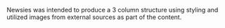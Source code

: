 Newsies was intended to produce a 3 column structure using styling and utilized images from external sources as part of the content.